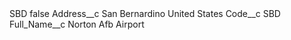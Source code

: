 <?xml version="1.0" encoding="UTF-8"?>
<CustomMetadata xmlns="http://soap.sforce.com/2006/04/metadata" xmlns:xsi="http://www.w3.org/2001/XMLSchema-instance" xmlns:xsd="http://www.w3.org/2001/XMLSchema">
    <label>SBD</label>
    <protected>false</protected>
    <values>
        <field>Address__c</field>
        <value xsi:type="xsd:string">San Bernardino United States</value>
    </values>
    <values>
        <field>Code__c</field>
        <value xsi:type="xsd:string">SBD</value>
    </values>
    <values>
        <field>Full_Name__c</field>
        <value xsi:type="xsd:string">Norton Afb Airport</value>
    </values>
</CustomMetadata>
